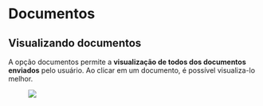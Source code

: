 # Documentos

## Visualizando documentos

A opção documentos permite a **visualização de todos dos documentos enviados** pelo usuário. Ao clicar em um documento, é possível visualiza-lo melhor.

<figure class="images mobile-images">
    <img src="../../../assets/prints-mobile/envio-documentos.jpeg" />
</figure>